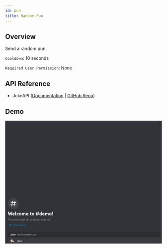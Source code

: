 ```yaml
---
id: pun
title: Random Pun
---
```


## Overview

Send a random pun.

`Cooldown`: 10 seconds

`Required User Permission`: None

## API Reference

- JokeAPI ([Documentation](https://v2.jokeapi.dev/) | [GitHub Repo](https://github.com/Sv443/JokeAPI))

## Demo

![Random Pun Command Demo GIF](../../../public/random/pun.gif)
